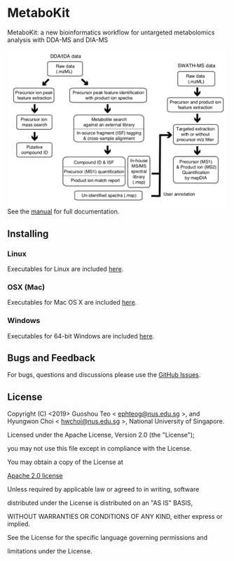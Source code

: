 # MetaboKit
 MetaboKit: a new bioinformatics workflow for untargeted metabolomics analysis with DDA-MS and DIA-MS
 
<img src="https://github.com/MetaboKit/MetaboKit/blob/master/Figure1.png" align="left">

See the [manual](https://github.com/MetaboKit/MetaboKit/blob/master/manual.pdf) for full documentation.


## Installing 

### Linux 

Executables for Linux are included [here](https://github.com/MetaboKit/MetaboKit/).

### OSX (Mac)

Executables for Mac OS X are included [here](https://github.com/MetaboKit/MetaboKit/).

### Windows

Executables for 64-bit Windows are included [here](https://github.com/MetaboKit/MetaboKit/).

## Bugs and Feedback

For bugs, questions and discussions please use the [GitHub Issues](https://github.com/MetaboKit/metabokit/issues).

## License

Copyright (C) <2019> Guoshou Teo < ephteog@nus.edu.sg >, and Hyungwon Choi < hwchoi@nus.edu.sg >, National University of Singapore.

Licensed under the Apache License, Version 2.0 (the "License");

you may not use this file except in compliance with the License.

You may obtain a copy of the License at

[Apache 2.0 license](http://www.apache.org/licenses/LICENSE-2.0)

Unless required by applicable law or agreed to in writing, software

distributed under the License is distributed on an "AS IS" BASIS,

WITHOUT WARRANTIES OR CONDITIONS OF ANY KIND, either express or implied.

See the License for the specific language governing permissions and

limitations under the License.
